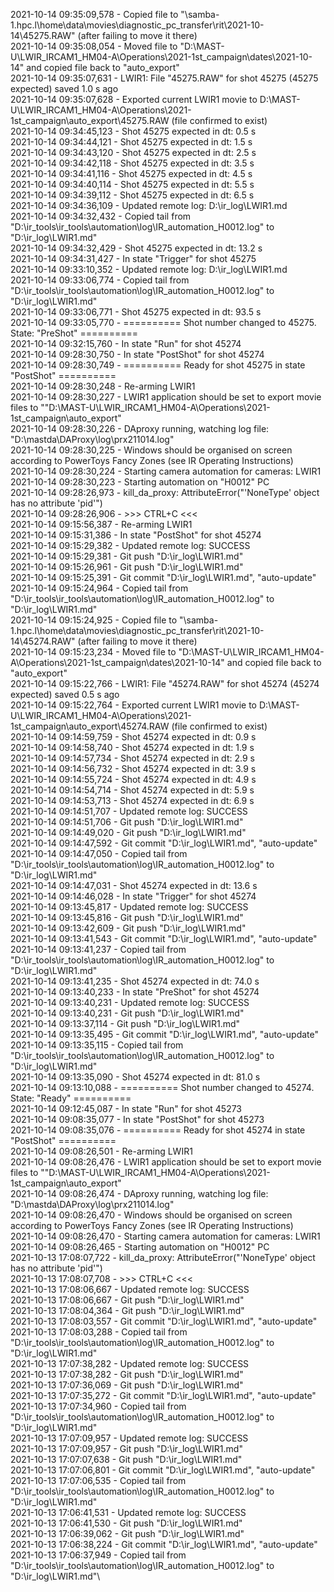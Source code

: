 2021-10-14 09:35:09,578 - Copied file to "\\samba-1.hpc.l\home\data\movies\diagnostic_pc_transfer\rit\2021-10-14\45275.RAW" (after failing to move it there)\
2021-10-14 09:35:08,054 - Moved file to "D:\MAST-U\LWIR_IRCAM1_HM04-A\Operations\2021-1st_campaign\dates\2021-10-14" and copied file back to "auto_export"\
2021-10-14 09:35:07,631 - LWIR1: File "45275.RAW" for shot 45275 (45275 expected) saved 1.0 s ago\
2021-10-14 09:35:07,628 - Exported current LWIR1 movie to D:\MAST-U\LWIR_IRCAM1_HM04-A\Operations\2021-1st_campaign\auto_export\45275.RAW (file confirmed to exist)\
2021-10-14 09:34:45,123 - Shot 45275 expected in dt: 0.5 s\
2021-10-14 09:34:44,121 - Shot 45275 expected in dt: 1.5 s\
2021-10-14 09:34:43,120 - Shot 45275 expected in dt: 2.5 s\
2021-10-14 09:34:42,118 - Shot 45275 expected in dt: 3.5 s\
2021-10-14 09:34:41,116 - Shot 45275 expected in dt: 4.5 s\
2021-10-14 09:34:40,114 - Shot 45275 expected in dt: 5.5 s\
2021-10-14 09:34:39,112 - Shot 45275 expected in dt: 6.5 s\
2021-10-14 09:34:36,109 - Updated remote log: D:\ir_log\LWIR1.md\
2021-10-14 09:34:32,432 - Copied tail from "D:\ir_tools\ir_tools\automation\log\IR_automation_H0012.log" to "D:\ir_log\LWIR1.md"\
2021-10-14 09:34:32,429 - Shot 45275 expected in dt: 13.2 s\
2021-10-14 09:34:31,427 - In state "Trigger" for shot 45275\
2021-10-14 09:33:10,352 - Updated remote log: D:\ir_log\LWIR1.md\
2021-10-14 09:33:06,774 - Copied tail from "D:\ir_tools\ir_tools\automation\log\IR_automation_H0012.log" to "D:\ir_log\LWIR1.md"\
2021-10-14 09:33:06,771 - Shot 45275 expected in dt: 93.5 s\
2021-10-14 09:33:05,770 - ========== Shot number changed to 45275. State: "PreShot" ==========\
2021-10-14 09:32:15,760 - In state "Run" for shot 45274\
2021-10-14 09:28:30,750 - In state "PostShot" for shot 45274\
2021-10-14 09:28:30,749 - ========== Ready for shot 45275 in state "PostShot" ==========\
2021-10-14 09:28:30,248 - Re-arming LWIR1\
2021-10-14 09:28:30,227 - LWIR1 application should be set to export movie files to ""D:\MAST-U\LWIR_IRCAM1_HM04-A\Operations\2021-1st_campaign\auto_export"\
2021-10-14 09:28:30,226 - DAproxy running, watching log file: "D:\mastda\DAProxy\log\prx211014.log"\
2021-10-14 09:28:30,225 - Windows should be organised on screen according to PowerToys Fancy Zones (see IR Operating Instructions)\
2021-10-14 09:28:30,224 - Starting camera automation for cameras: LWIR1\
2021-10-14 09:28:30,223 - Starting automation on "H0012" PC\
2021-10-14 09:28:26,973 - kill_da_proxy: AttributeError("'NoneType' object has no attribute 'pid'")\
2021-10-14 09:28:26,906 - >>> CTRL+C <<<\
2021-10-14 09:15:56,387 - Re-arming LWIR1\
2021-10-14 09:15:31,386 - In state "PostShot" for shot 45274\
2021-10-14 09:15:29,382 - Updated remote log: SUCCESS\
2021-10-14 09:15:29,381 - Git push "D:\ir_log\LWIR1.md"\
2021-10-14 09:15:26,961 - Git push "D:\ir_log\LWIR1.md"\
2021-10-14 09:15:25,391 - Git commit "D:\ir_log\LWIR1.md", "auto-update"\
2021-10-14 09:15:24,964 - Copied tail from "D:\ir_tools\ir_tools\automation\log\IR_automation_H0012.log" to "D:\ir_log\LWIR1.md"\
2021-10-14 09:15:24,925 - Copied file to "\\samba-1.hpc.l\home\data\movies\diagnostic_pc_transfer\rit\2021-10-14\45274.RAW" (after failing to move it there)\
2021-10-14 09:15:23,234 - Moved file to "D:\MAST-U\LWIR_IRCAM1_HM04-A\Operations\2021-1st_campaign\dates\2021-10-14" and copied file back to "auto_export"\
2021-10-14 09:15:22,766 - LWIR1: File "45274.RAW" for shot 45274 (45274 expected) saved 0.5 s ago\
2021-10-14 09:15:22,764 - Exported current LWIR1 movie to D:\MAST-U\LWIR_IRCAM1_HM04-A\Operations\2021-1st_campaign\auto_export\45274.RAW (file confirmed to exist)\
2021-10-14 09:14:59,759 - Shot 45274 expected in dt: 0.9 s\
2021-10-14 09:14:58,740 - Shot 45274 expected in dt: 1.9 s\
2021-10-14 09:14:57,734 - Shot 45274 expected in dt: 2.9 s\
2021-10-14 09:14:56,732 - Shot 45274 expected in dt: 3.9 s\
2021-10-14 09:14:55,724 - Shot 45274 expected in dt: 4.9 s\
2021-10-14 09:14:54,714 - Shot 45274 expected in dt: 5.9 s\
2021-10-14 09:14:53,713 - Shot 45274 expected in dt: 6.9 s\
2021-10-14 09:14:51,707 - Updated remote log: SUCCESS\
2021-10-14 09:14:51,706 - Git push "D:\ir_log\LWIR1.md"\
2021-10-14 09:14:49,020 - Git push "D:\ir_log\LWIR1.md"\
2021-10-14 09:14:47,592 - Git commit "D:\ir_log\LWIR1.md", "auto-update"\
2021-10-14 09:14:47,050 - Copied tail from "D:\ir_tools\ir_tools\automation\log\IR_automation_H0012.log" to "D:\ir_log\LWIR1.md"\
2021-10-14 09:14:47,031 - Shot 45274 expected in dt: 13.6 s\
2021-10-14 09:14:46,028 - In state "Trigger" for shot 45274\
2021-10-14 09:13:45,817 - Updated remote log: SUCCESS\
2021-10-14 09:13:45,816 - Git push "D:\ir_log\LWIR1.md"\
2021-10-14 09:13:42,609 - Git push "D:\ir_log\LWIR1.md"\
2021-10-14 09:13:41,543 - Git commit "D:\ir_log\LWIR1.md", "auto-update"\
2021-10-14 09:13:41,237 - Copied tail from "D:\ir_tools\ir_tools\automation\log\IR_automation_H0012.log" to "D:\ir_log\LWIR1.md"\
2021-10-14 09:13:41,235 - Shot 45274 expected in dt: 74.0 s\
2021-10-14 09:13:40,233 - In state "PreShot" for shot 45274\
2021-10-14 09:13:40,231 - Updated remote log: SUCCESS\
2021-10-14 09:13:40,231 - Git push "D:\ir_log\LWIR1.md"\
2021-10-14 09:13:37,114 - Git push "D:\ir_log\LWIR1.md"\
2021-10-14 09:13:35,495 - Git commit "D:\ir_log\LWIR1.md", "auto-update"\
2021-10-14 09:13:35,115 - Copied tail from "D:\ir_tools\ir_tools\automation\log\IR_automation_H0012.log" to "D:\ir_log\LWIR1.md"\
2021-10-14 09:13:35,090 - Shot 45274 expected in dt: 81.0 s\
2021-10-14 09:13:10,088 - ========== Shot number changed to 45274. State: "Ready" ==========\
2021-10-14 09:12:45,087 - In state "Run" for shot 45273\
2021-10-14 09:08:35,077 - In state "PostShot" for shot 45273\
2021-10-14 09:08:35,076 - ========== Ready for shot 45274 in state "PostShot" ==========\
2021-10-14 09:08:26,501 - Re-arming LWIR1\
2021-10-14 09:08:26,476 - LWIR1 application should be set to export movie files to ""D:\MAST-U\LWIR_IRCAM1_HM04-A\Operations\2021-1st_campaign\auto_export"\
2021-10-14 09:08:26,474 - DAproxy running, watching log file: "D:\mastda\DAProxy\log\prx211014.log"\
2021-10-14 09:08:26,470 - Windows should be organised on screen according to PowerToys Fancy Zones (see IR Operating Instructions)\
2021-10-14 09:08:26,470 - Starting camera automation for cameras: LWIR1\
2021-10-14 09:08:26,465 - Starting automation on "H0012" PC\
2021-10-13 17:08:07,722 - kill_da_proxy: AttributeError("'NoneType' object has no attribute 'pid'")\
2021-10-13 17:08:07,708 - >>> CTRL+C <<<\
2021-10-13 17:08:06,667 - Updated remote log: SUCCESS\
2021-10-13 17:08:06,667 - Git push "D:\ir_log\LWIR1.md"\
2021-10-13 17:08:04,364 - Git push "D:\ir_log\LWIR1.md"\
2021-10-13 17:08:03,557 - Git commit "D:\ir_log\LWIR1.md", "auto-update"\
2021-10-13 17:08:03,288 - Copied tail from "D:\ir_tools\ir_tools\automation\log\IR_automation_H0012.log" to "D:\ir_log\LWIR1.md"\
2021-10-13 17:07:38,282 - Updated remote log: SUCCESS\
2021-10-13 17:07:38,282 - Git push "D:\ir_log\LWIR1.md"\
2021-10-13 17:07:36,069 - Git push "D:\ir_log\LWIR1.md"\
2021-10-13 17:07:35,272 - Git commit "D:\ir_log\LWIR1.md", "auto-update"\
2021-10-13 17:07:34,960 - Copied tail from "D:\ir_tools\ir_tools\automation\log\IR_automation_H0012.log" to "D:\ir_log\LWIR1.md"\
2021-10-13 17:07:09,957 - Updated remote log: SUCCESS\
2021-10-13 17:07:09,957 - Git push "D:\ir_log\LWIR1.md"\
2021-10-13 17:07:07,638 - Git push "D:\ir_log\LWIR1.md"\
2021-10-13 17:07:06,801 - Git commit "D:\ir_log\LWIR1.md", "auto-update"\
2021-10-13 17:07:06,535 - Copied tail from "D:\ir_tools\ir_tools\automation\log\IR_automation_H0012.log" to "D:\ir_log\LWIR1.md"\
2021-10-13 17:06:41,531 - Updated remote log: SUCCESS\
2021-10-13 17:06:41,530 - Git push "D:\ir_log\LWIR1.md"\
2021-10-13 17:06:39,062 - Git push "D:\ir_log\LWIR1.md"\
2021-10-13 17:06:38,224 - Git commit "D:\ir_log\LWIR1.md", "auto-update"\
2021-10-13 17:06:37,949 - Copied tail from "D:\ir_tools\ir_tools\automation\log\IR_automation_H0012.log" to "D:\ir_log\LWIR1.md"\
